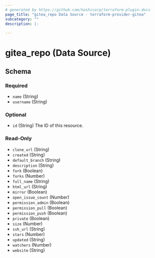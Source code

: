 ```yaml
---
# generated by https://github.com/hashicorp/terraform-plugin-docs
page_title: "gitea_repo Data Source - terraform-provider-gitea"
subcategory: ""
description: |-
  
---
```


# gitea_repo (Data Source)





<!-- schema generated by tfplugindocs -->
## Schema

### Required

- `name` (String)
- `username` (String)

### Optional

- `id` (String) The ID of this resource.

### Read-Only

- `clone_url` (String)
- `created` (String)
- `default_branch` (String)
- `description` (String)
- `fork` (Boolean)
- `forks` (Number)
- `full_name` (String)
- `html_url` (String)
- `mirror` (Boolean)
- `open_issue_count` (Number)
- `permission_admin` (Boolean)
- `permission_pull` (Boolean)
- `permission_push` (Boolean)
- `private` (Boolean)
- `size` (Number)
- `ssh_url` (String)
- `stars` (Number)
- `updated` (String)
- `watchers` (Number)
- `website` (String)



